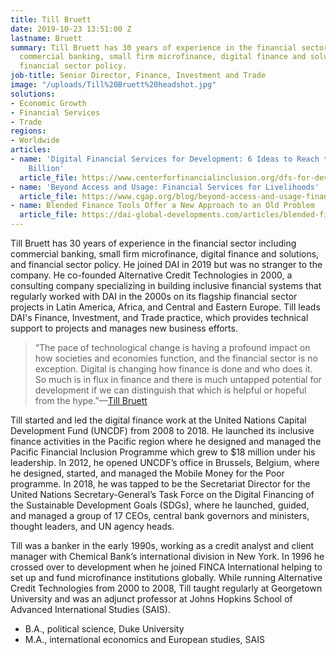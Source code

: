 ```yaml
---
title: Till Bruett
date: 2019-10-23 13:51:00 Z
lastname: Bruett
summary: Till Bruett has 30 years of experience in the financial sector including
  commercial banking, small firm microfinance, digital finance and solutions, and
  financial sector policy.
job-title: Senior Director, Finance, Investment and Trade
image: "/uploads/Till%20Bruett%20headshot.jpg"
solutions:
- Economic Growth
- Financial Services
- Trade
regions:
- Worldwide
articles:
- name: 'Digital Financial Services for Development: 6 Ideas to Reach the Next 1.7
    Billion'
  article_file: https://www.centerforfinancialinclusion.org/dfs-for-development-6-ideas-to-reach-the-next-1-7-billion
- name: 'Beyond Access and Usage: Financial Services for Livelihoods'
  article_file: https://www.cgap.org/blog/beyond-access-and-usage-financial-services-livelihoods
- name: Blended Finance Tools Offer a New Approach to an Old Problem
  article_file: https://dai-global-developments.com/articles/blended-finance-tools-offer-a-new-approach-to-an-old-problem
---
```


Till Bruett has 30 years of experience in the financial sector including commercial banking, small firm microfinance, digital finance and solutions, and financial sector policy. He joined DAI in 2019 but was no stranger to the company. He co-founded Alternative Credit Technologies in 2000, a consulting company specializing in building inclusive financial systems that regularly worked with DAI in the 2000s on its flagship financial sector projects in Latin America, Africa, and Central and Eastern Europe. Till leads DAI's Finance, Investment, and Trade practice, which provides technical support to projects and manages new business efforts.    

> “The pace of technological change is having a profound impact on how societies and economies function, and the financial sector is no exception. Digital is changing how finance is done and who does it. So much is in flux in finance and there is much untapped potential for development if we can distinguish that which is helpful or hopeful from the hype.”—[Till Bruett](https://www.centerforfinancialinclusion.org/financial-inclusion-for-what-podcast)

Till started and led the digital finance work at the United Nations Capital Development Fund (UNCDF) from 2008 to 2018. He launched its inclusive finance activities in the Pacific region where he designed and managed the Pacific Financial Inclusion Programme which grew to $18 million under his leadership. In 2012, he opened UNCDF’s office in Brussels, Belgium, where he designed, started, and managed the Mobile Money for the Poor programme. In 2018, he was tapped to be the Secretariat Director for the United Nations Secretary-General’s Task Force on the Digital Financing of the Sustainable Development Goals (SDGs), where he launched, guided, and managed a group of 17 CEOs, central bank governors and ministers, thought leaders, and UN agency heads.

Till was a banker in the early 1990s, working as a credit analyst and client manager with Chemical Bank’s international division in New York. In 1996 he crossed over to development when he joined FINCA International helping to set up and fund microfinance institutions globally. While running Alternative Credit Technologies from 2000 to 2008, Till taught regularly at Georgetown University and was an adjunct professor at Johns Hopkins School of Advanced International Studies (SAIS). 

* B.A., political science, Duke University
* M.A., international economics and European studies, SAIS 